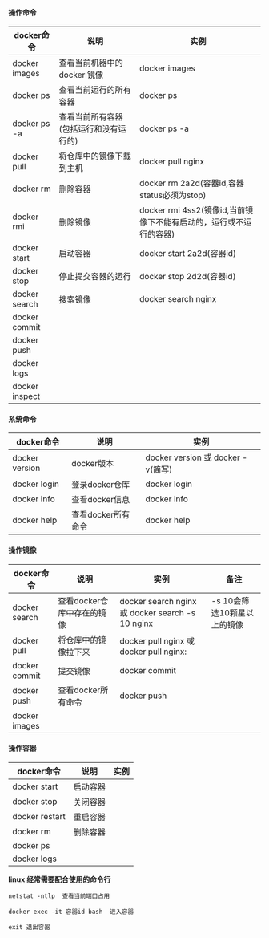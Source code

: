 #### 操作命令

docker命令 | 说明 | 实例 
---|---|--- 
docker images | 查看当前机器中的docker 镜像 |  docker images 
docker ps | 查看当前运行的所有容器 | docker ps 
docker ps -a | 查看当前所有容器(包括运行和没有运行的) | docker ps -a 
docker pull | 将仓库中的镜像下载到主机 | docker pull nginx 
docker rm | 删除容器 | docker rm 2a2d(容器id,容器status必须为stop) 
docker rmi | 删除镜像 | docker rmi 4ss2(镜像id,当前镜像下不能有启动的，运行或不运行的容器) 
docker start | 启动容器 | docker start 2a2d(容器id) 
docker stop | 停止提交容器的运行 | docker stop 2d2d(容器id) 
docker search | 搜索镜像 | docker search nginx 
docker commit | |
docker push ||
docker logs ||
docker inspect ||



#### 系统命令

docker命令 | 说明 | 实例 
---|---|---
docker version | docker版本 |  docker version 或 docker -v(简写) 
docker login | 登录docker仓库 | docker login 
docker info  | 查看docker信息 | docker info  
docker help  | 查看docker所有命令 | docker help  

#### 操作镜像
docker命令 | 说明 | 实例 | 备注
---|---|---|---
docker search | 查看docker仓库中存在的镜像 |  docker search  nginx 或 docker search -s 10 nginx | -s 10会筛选10颗星以上的镜像
docker pull | 将仓库中的镜像拉下来 | docker pull  nginx 或 docker pull nginx: 
docker commit  | 提交镜像 | docker commit  |
docker push  | 查看docker所有命令 | docker push
docker images||

#### 操作容器
docker命令 | 说明 | 实例 
---|---|---
docker start | 启动容器 |   
docker stop | 关闭容器 |  
docker restart  | 重启容器 |   
docker rm  | 删除容器 | 
docker ps |
docker logs |



**linux 经常需要配合使用的命令行**

```
netstat -ntlp  查看当前端口占用

docker exec -it 容器id bash  进入容器

exit 退出容器
```



